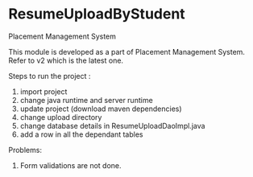 # ResumeUploadByStudent
Placement Management System

This module is developed as a part of Placement Management System. 
Refer to v2 which is the latest one.

Steps to run the project :
1. import project
2. change java runtime and server runtime
2. update project (download maven dependencies)
3. change upload directory
4. change database details in ResumeUploadDaoImpl.java
5. add a row in all the dependant tables 

Problems:
1) Form validations are not done.

